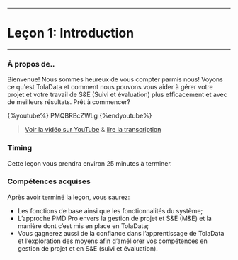 ****
# Leçon 1: Introduction
---

### À propos de..

Bienvenue! Nous sommes heureux de vous compter parmis nous! 
Voyons ce qu'est TolaData et comment nous pouvons vous aider à gérer votre projet et votre travail de S&E (Suivi et évaluation) plus efficacement et avec de meilleurs résultats. Prêt à commencer?

{%youtube%} PMQBRBcZWLg {%endyoutube%} 
> [Voir la vidéo sur YouTube](https://www.youtube.com/embed/PMQBRBcZWLg?rel=0) & [lire la transcription](https://docs.google.com/document/d/1DCaeMviBwSO5hGSfeh6Y9McPI6D1dzxJyDs5kKa4wug/edit#heading=h.vsu25ey96nbr) 

### Timing

Cette leçon vous prendra environ 25 minutes à terminer.

### Compétences acquises

Après avoir terminé la leçon, vous saurez:

* Les fonctions de base ainsi que les fonctionnalités du système;
* L’approche PMD Pro envers la gestion de projet et S&E (M&E) et la manière dont c’est mis en place en TolaData;
* Vous gagnerez aussi de la confiance dans l’apprentissage de TolaData et l’exploration des moyens afin d’améliorer vos compétences en gestion de projet et en S&E (suivi et évaluation).

## 



